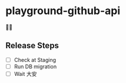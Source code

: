 # playground-github-api

:ok_woman:

## Release Steps

- [ ] Check at Staging
- [ ] Run DB migration
- [ ] Wait 大安
